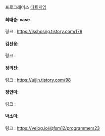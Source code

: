 프로그래머스 [다트게임](https://school.programmers.co.kr/learn/courses/30/lessons/17682)<br>

#### 최태승: case
링크 : https://isshosng.tistory.com/178

#### 김선웅: 
링크 : 

#### 정의진:
링크 : https://uijin.tistory.com/98

#### 정연미: 
링크 : 

#### 박소미: 
링크 : https://velog.io/@fsm12/programmers23
